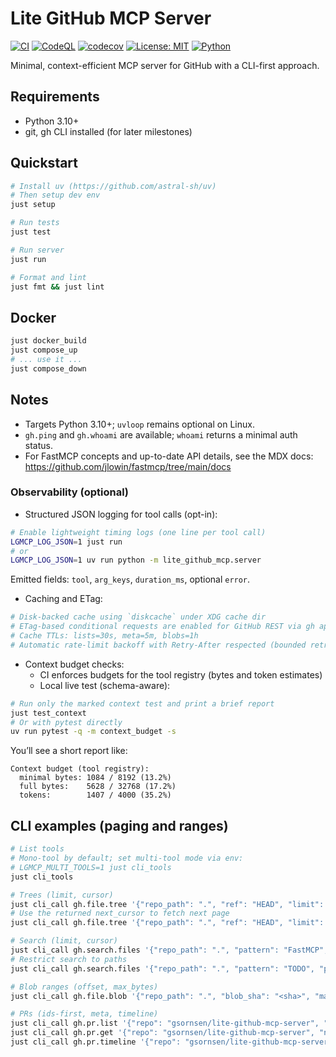 # Lite GitHub MCP Server

[![CI](https://github.com/gsornsen/lite-github-mcp-server/actions/workflows/ci.yml/badge.svg)](https://github.com/gsornsen/lite-github-mcp-server/actions/workflows/ci.yml)
[![CodeQL](https://github.com/gsornsen/lite-github-mcp-server/actions/workflows/codeql.yml/badge.svg)](https://github.com/gsornsen/lite-github-mcp-server/actions/workflows/codeql.yml)
[![codecov](https://codecov.io/gh/gsornsen/lite-github-mcp-server/graph/badge.svg?token=rhtiK8xtin)](https://codecov.io/gh/gsornsen/lite-github-mcp-server)
[![License: MIT](https://img.shields.io/badge/License-MIT-yellow.svg)](LICENSE)
[![Python](https://img.shields.io/badge/python-3.10%20%7C%203.11%20%7C%203.12%20%7C%203.13-blue)](pyproject.toml)

Minimal, context-efficient MCP server for GitHub with a CLI-first approach.

## Requirements
- Python 3.10+
- git, gh CLI installed (for later milestones)

## Quickstart

```bash
# Install uv (https://github.com/astral-sh/uv)
# Then setup dev env
just setup

# Run tests
just test

# Run server
just run

# Format and lint
just fmt && just lint
```

## Docker

```bash
just docker_build
just compose_up
# ... use it ...
just compose_down
```

## Notes
- Targets Python 3.10+; `uvloop` remains optional on Linux.
- `gh.ping` and `gh.whoami` are available; `whoami` returns a minimal auth status.
- For FastMCP concepts and up-to-date API details, see the MDX docs: https://github.com/jlowin/fastmcp/tree/main/docs

### Observability (optional)

- Structured JSON logging for tool calls (opt-in):

```bash
# Enable lightweight timing logs (one line per tool call)
LGMCP_LOG_JSON=1 just run
# or
LGMCP_LOG_JSON=1 uv run python -m lite_github_mcp.server
```

Emitted fields: `tool`, `arg_keys`, `duration_ms`, optional `error`.

- Caching and ETag:

```bash
# Disk-backed cache using `diskcache` under XDG cache dir
# ETag-based conditional requests are enabled for GitHub REST via gh api
# Cache TTLs: lists=30s, meta=5m, blobs=1h
# Automatic rate-limit backoff with Retry-After respected (bounded retries)
```

- Context budget checks:
  - CI enforces budgets for the tool registry (bytes and token estimates)
  - Local live test (schema-aware):

```bash
# Run only the marked context test and print a brief report
just test_context
# Or with pytest directly
uv run pytest -q -m context_budget -s
```

You’ll see a short report like:

```
Context budget (tool registry):
  minimal bytes: 1084 / 8192 (13.2%)
  full bytes:    5628 / 32768 (17.2%)
  tokens:        1407 / 4000 (35.2%)
```

## CLI examples (paging and ranges)

```bash
# List tools
# Mono-tool by default; set multi-tool mode via env:
# LGMCP_MULTI_TOOLS=1 just cli_tools
just cli_tools

# Trees (limit, cursor)
just cli_call gh.file.tree '{"repo_path": ".", "ref": "HEAD", "limit": 3}'
# Use the returned next_cursor to fetch next page
just cli_call gh.file.tree '{"repo_path": ".", "ref": "HEAD", "limit": 3, "cursor": "<next>"}'

# Search (limit, cursor)
just cli_call gh.search.files '{"repo_path": ".", "pattern": "FastMCP", "limit": 2}'
# Restrict search to paths
just cli_call gh.search.files '{"repo_path": ".", "pattern": "TODO", "paths": ["src/", "docs/"]}'

# Blob ranges (offset, max_bytes)
just cli_call gh.file.blob '{"repo_path": ".", "blob_sha": "<sha>", "max_bytes": 128, "offset": 0}'

# PRs (ids-first, meta, timeline)
just cli_call gh.pr.list '{"repo": "gsornsen/lite-github-mcp-server", "state": "open", "limit": 10}'
just cli_call gh.pr.get '{"repo": "gsornsen/lite-github-mcp-server", "number": 3}'
just cli_call gh.pr.timeline '{"repo": "gsornsen/lite-github-mcp-server", "number": 3, "limit": 5}'
```
